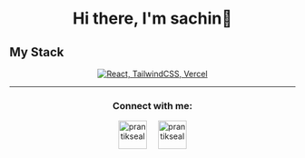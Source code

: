 <h1 align="center">Hi there, I'm sachin👋</h1>

## My Stack
<p align="center">
  <a href="#">
    <img src="https://skillicons.dev/icons?i=js,html,css,tailwind,react,python,git" alt="React, TailwindCSS, Vercel">
  </a>
</p>
<hr>

<h3 align="center">Connect with me:</h3>
<p align="center">
<a href="https://www.linkedin.com/in/sachin-nayak-a3295a228/" target="blank"><img align="center" src="https://img.icons8.com/cute-clipart/64/000000/linkedin.png" alt="prantikseal" height="50" width="50" /></a>&nbsp;&nbsp;&nbsp;&nbsp;
<a href="https://instagram.com/__sachin_nayak" target="blank"><img align="center" src="https://img.icons8.com/cute-clipart/64/000000/instagram-new.png" alt="prantikseal" height="50" width="50" /></a>
</p>
